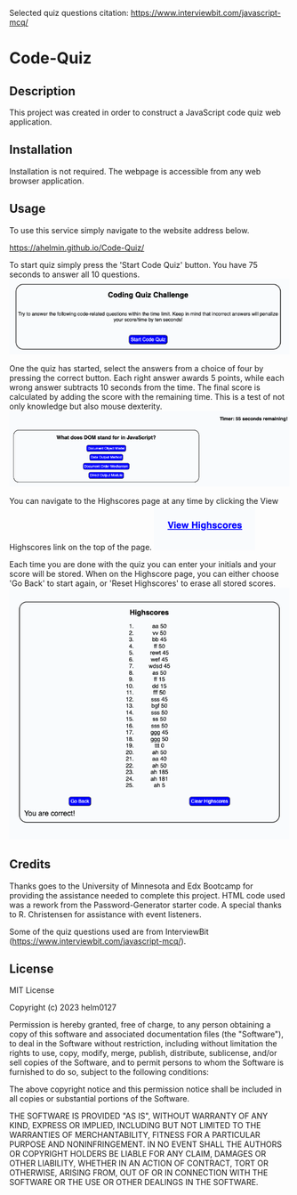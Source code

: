 Selected quiz questions citation: https://www.interviewbit.com/javascript-mcq/

# Code-Quiz

## Description

This project was created in order to construct a JavaScript code quiz web application. 

## Installation

Installation is not required. The webpage is accessible from any web browser application.

## Usage

To use this service simply navigate to the website address below.

https://ahelmin.github.io/Code-Quiz/

To start quiz simply press the 'Start Code Quiz' button. You have 75 seconds to answer all 10 questions.
![Code Quiz Start Page](./assets/images/Start%20Code%20Quiz.png)

One the quiz has started, select the answers from a choice of four by pressing the correct button. Each right answer awards 5 points, while each wrong answer subtracts 10 seconds from the time. The final score is calculated by adding the score with the remaining time. This is a test of not only knowledge but also mouse dexterity.
![Quiz Question Page](./assets/images/Code%20Quiz%20Question%20with%20Timer.png)

You can navigate to the Highscores page at any time by clicking the View Highscores link on the top of the page.
![View Highscores](./assets/images/View%20Highscores.png)

Each time you are done with the quiz you can enter your initials and your score will be stored. When on the Highscore page, you can either choose 'Go Back' to start again, or 'Reset Highscores' to erase all stored scores.
![Code Quiz Start Page](./assets/images/Highscore%20Page.png)



## Credits

Thanks goes to the University of Minnesota and Edx Bootcamp for providing the assistance needed to complete this project. HTML code used was a rework from the Password-Generator starter code. A special thanks to R. Christensen for assistance with event listeners.

Some of the quiz questions used are from InterviewBit (https://www.interviewbit.com/javascript-mcq/).

## License

MIT License

Copyright (c) 2023 helm0127

Permission is hereby granted, free of charge, to any person obtaining a copy
of this software and associated documentation files (the "Software"), to deal
in the Software without restriction, including without limitation the rights
to use, copy, modify, merge, publish, distribute, sublicense, and/or sell
copies of the Software, and to permit persons to whom the Software is
furnished to do so, subject to the following conditions:

The above copyright notice and this permission notice shall be included in all
copies or substantial portions of the Software.

THE SOFTWARE IS PROVIDED "AS IS", WITHOUT WARRANTY OF ANY KIND, EXPRESS OR
IMPLIED, INCLUDING BUT NOT LIMITED TO THE WARRANTIES OF MERCHANTABILITY,
FITNESS FOR A PARTICULAR PURPOSE AND NONINFRINGEMENT. IN NO EVENT SHALL THE
AUTHORS OR COPYRIGHT HOLDERS BE LIABLE FOR ANY CLAIM, DAMAGES OR OTHER
LIABILITY, WHETHER IN AN ACTION OF CONTRACT, TORT OR OTHERWISE, ARISING FROM,
OUT OF OR IN CONNECTION WITH THE SOFTWARE OR THE USE OR OTHER DEALINGS IN THE
SOFTWARE.
